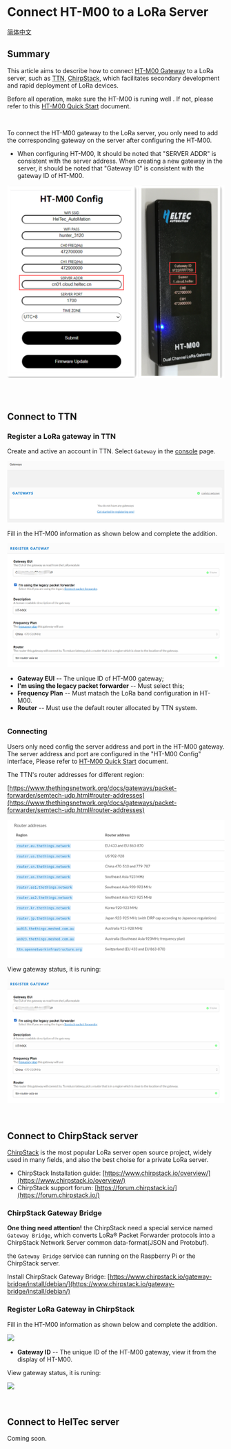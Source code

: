 # Connect HT-M00 to a LoRa Server
[简体中文]()

## Summary

This article aims to describe how to connect [HT-M00 Gateway](https://heltec.org/project/ht-m00/) to a LoRa server, such as [TTN](https://www.thethingsnetwork.org/), [ChirpStack](https://www.chirpstack.io/), which facilitates secondary development and rapid deployment of LoRa devices.

Before all operation, make sure the HT-M00 is runing well . If not, please refer to this [HT-M00 Quick Start]() document.

&nbsp;

To connect the HT-M00 gateway to the LoRa server, you only need to add the corresponding gateway on the server after configuring the HT-M00.

- When configuring HT-M00, It should be noted that "SERVER ADDR" is consistent with the server address. When creating a new gateway in the server, it should be noted that "Gateway ID" is consistent with the gateway ID of HT-M00.

![](img/connect_to_server/01.png)

```Tip:: The gateway ID of each HT-M00 gateway is different and cannot be changed.

```

&nbsp;

## Connect to TTN

### Register a LoRa gateway in TTN

Create and active an account in TTN. Select ```Gateway``` in the [console](https://console.thethingsnetwork.org/) page.

![](img/connect_to_server/02.png)

Fill in the HT-M00 information as shown below and complete the addition.

![](img/connect_to_server/03.png)

- **Gateway EUI** -- The unique ID of HT-M00 gateway;
- **I'm using the legacy packet forwarder** -- Must select this;
- **Frequency Plan** -- Must matach the LoRa band configuration in HT-M00.
- **Router** -- Must use the default router allocated by TTN system.

``` Tip:: That four points are the key to success connection with TTN.

```



### Connecting

Users only need config the server address and port in the  HT-M00 gateway. The server address and port are configured in the "HT-M00 Config" interface, Please refer to [HT-M00 Quick Start]() document.

The TTN's router addresses for different region:

[https://www.thethingsnetwork.org/docs/gateways/packet-forwarder/semtech-udp.html#router-addresses](https://www.thethingsnetwork.org/docs/gateways/packet-forwarder/semtech-udp.html#router-addresses)

![](img/connect_to_server/04.png)

View gateway status, it is runing:

![](img/connect_to_server/03.png)

&nbsp;

## Connect to ChirpStack server

[ChirpStack](https://www.chirpstack.io/) is the most popular LoRa server open source project, widely used in many fields, and also the best choise for a private LoRa server.

- ChirpStack Installation guide: [https://www.chirpstack.io/overview/](https://www.chirpstack.io/overview/)
- ChirpStack support forum: [https://forum.chirpstack.io/](https://forum.chirpstack.io/)

### ChirpStack Gateway Bridge

**One thing need attention!** the ChirpStack need a special service named `Gateway Bridge`, which converts LoRa® Packet Forwarder protocols into a ChirpStack Network Server common data-format(JSON and Protobuf).

the `Gateway Bridge` service can running on the Raspberry Pi or the ChirpStack server.

Install ChirpStack Gateway Bridge: [https://www.chirpstack.io/gateway-bridge/install/debian/](https://www.chirpstack.io/gateway-bridge/install/debian/)

### Register LoRa Gateway in ChirpStack

Fill in the HT-M00 information as shown below and complete the addition.

![](F:/Shaffer/Documents/Arduino/HeltecDocs-zh_CN/zh_CN/source/gateway/ht-m00/img/connect_to_server/06.png)

- **Gateway ID** -- The unique ID of the HT-M00 gateway, view it from the display of HT-M00.

View gateway status, it is runing:

![](F:/Shaffer/Documents/Arduino/HeltecDocs-zh_CN/zh_CN/source/gateway/ht-m00/img/connect_to_server/07.png)

&nbsp;

## Connect to HelTec server

Coming soon.